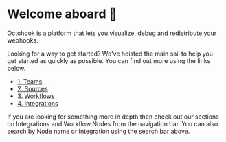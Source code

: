 # Welcome aboard 👋

Octohook is a platform that lets you visualize, debug and redistribute your webhooks.

Looking for a way to get started? We've hoisted the main sail to help you get started as quickly as possible. You
can find out more using the links below.

* [1. Teams](/getting-started/teams)
* [2. Sources](/getting-started/sources)
* [3. Workflows](/getting-started/workflows)
* [4. Integrations](/getting-started/integrations)

If you are looking for something more in depth then check out our sections on Integrations and Workflow Nodes from the
navigation bar. You can also search by Node name or Integration using the search bar above.